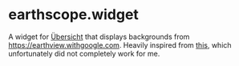 # earthscope.widget

A widget for [Übersicht](http://tracesof.net/uebersicht/) that displays backgrounds from https://earthview.withgoogle.com.
Heavily inspired from [this](https://github.com/Maggick-/earth_view), which unfortunately did not completely work for me.
